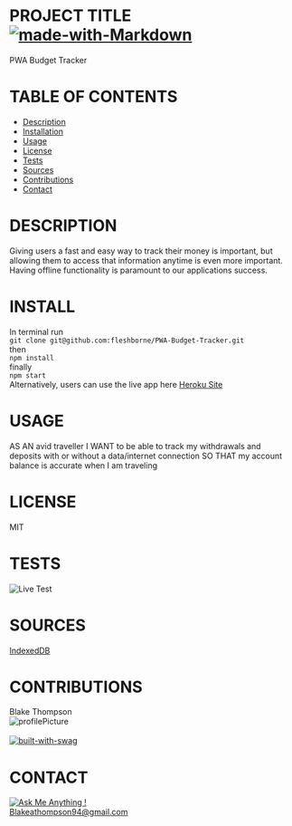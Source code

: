 # PROJECT TITLE [![made-with-Markdown](https://img.shields.io/badge/Made%20with-Markdown-1f425f.svg)](http://commonmark.org)

PWA Budget Tracker

# TABLE OF CONTENTS

- [Description](#description)
- [Installation](#install)
- [Usage](#usage)
- [License](#license)
- [Tests](#tests)
- [Sources](#sources)
- [Contributions](#contributions)
- [Contact](#contact)

# DESCRIPTION

Giving users a fast and easy way to track their money is important, but allowing them to access that information anytime is even more important. Having offline functionality is paramount to our applications success.

# INSTALL

In terminal run<br>
`git clone git@github.com:fleshborne/PWA-Budget-Tracker.git`
<br>then<br>
`npm install`
<br>finally<br>
`npm start`
<br>Alternatively, users can use the live app here [Heroku Site](https://lit-plains-19908.herokuapp.com/)

# USAGE

AS AN avid traveller
I WANT to be able to track my withdrawals and deposits with or without a data/internet connection
SO THAT my account balance is accurate when I am traveling

# LICENSE

MIT

# TESTS

![Live Test](https://i.imgur.com/vvMwXsr.gif)

# SOURCES

[IndexedDB](https://developer.mozilla.org/en-US/docs/Web/API/IndexedDB_API/Using_IndexedDB)

# CONTRIBUTIONS

Blake Thompson
<br>
![profilePicture](https://avatars0.githubusercontent.com/u/62081154?v=4.png)
<br>
<br>[![built-with-swag](https://ForTheBadge.com/images/badges/built-with-swag.svg)](https://GitHub.com/Naereen/)

# CONTACT

[![Ask Me Anything !](https://img.shields.io/badge/Ask%20me-anything-1abc9c.svg)](https://GitHub.com/fleshborne)
<br>
Blakeathompson94@gmail.com
